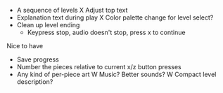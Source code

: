 - A sequence of levels
X Adjust top text
- Explanation text during play
X Color palette change for level select?
- Clean up level ending
  - Keypress stop, audio doesn't stop, press x to continue

Nice to have
- Save progress
- Number the pieces relative to current x/z button presses
- Any kind of per-piece art
W Music? Better sounds?
W Compact level description?

